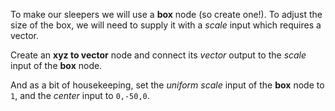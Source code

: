 To make our sleepers we will use a **box** node (so create one!). To adjust the size of the box, we will need to supply it with a _scale_ input which requires a vector.

Create an **xyz to vector** node and connect its _vector_ output to the _scale_ input of the **box** node.

And as a bit of housekeeping, set the _uniform scale_ input of the **box** node to `1`, and the _center_ input to `0,-50,0`.